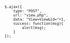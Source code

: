 		$.ajax({
			type: "POST",
			url: "view.php",
			data: "View=View&id="+1,
			success: function(msg){
				alert(msg);
			}
		});
